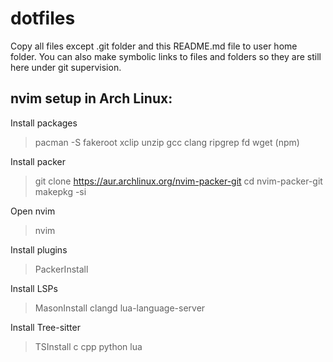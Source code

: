 # dotfiles

Copy all files except .git folder and this README.md file to user home folder.
You can also make symbolic links to files and folders so they are still here
under git supervision.

## nvim setup in Arch Linux:
Install packages
> pacman -S fakeroot xclip unzip gcc clang ripgrep fd wget (npm)

Install packer
> git clone https://aur.archlinux.org/nvim-packer-git
> cd nvim-packer-git
> makepkg -si

Open nvim
> nvim

Install plugins
> PackerInstall

Install LSPs
> MasonInstall clangd lua-language-server

Install Tree-sitter
> TSInstall c cpp python lua
